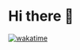 # Hi there 👋
<!--START_SECTION:waka-->
<!--END_SECTION:waka-->
[![wakatime](https://wakatime.com/badge/user/ccc75e53-565f-4b31-af67-6b04ea94f56b.svg)](https://wakatime.com/@ccc75e53-565f-4b31-af67-6b04ea94f56b)

<!--
**lovh/lovh** is a ✨ _special_ ✨ repository because its `README.md` (this file) appears on your GitHub profile.

Here are some ideas to get you started:

- 🔭 I’m currently working on ...
- 🌱 I’m currently learning ...
- 👯 I’m looking to collaborate on ...
- 🤔 I’m looking for help with ...
- 💬 Ask me about ...
- 📫 How to reach me: ...
- 😄 Pronouns: ...
- ⚡ Fun fact: ...
-->


